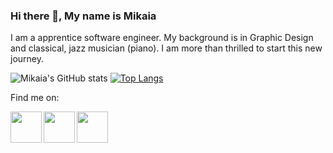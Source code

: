 ### Hi there 👋, My name is Mikaia

I am a apprentice software engineer. My background is in Graphic Design and classical, jazz musician (piano). I am more than thrilled to start this new journey.




![Mikaia's GitHub stats](https://github-readme-stats.vercel.app/api?username=Mikaia&show_icons=true&theme=dark)
[![Top Langs](https://github-readme-stats.vercel.app/api/top-langs/?username=MiDev7)](https://github.com/MiDev7/github-readme-stats)


Find me on:

<a href="https://www.instagram.com/mika_i7/" target="_blank" ><img align="left" src="https://img.icons8.com/color/452/instagram-new--v1.png" height="50" /></a> 
<a href="https://www.facebook.com/mikaia.raza/" target="_blank" ><img align="left" src="https://img.icons8.com/fluency/344/facebook-new.png" height="50" /></a>
<a href="https://www.linkedin.com/in/mikaia-razafintsalama-fanomezantsoa-676b1b1a1/" target="_blank" ><img align="left" src="https://img.icons8.com/color/344/linkedin-circled--v1.png" height="50" /></a>


<!--
**MiDev7/MiDev7** is a ✨ _special_ ✨ repository because its `README.md` (this file) appears on your GitHub profile.

Here are some ideas to get you started:

- 🔭 I’m currently working on ...
- 🌱 I’m currently learning ...
- 👯 I’m looking to collaborate on ...
- 🤔 I’m looking for help with ...
- 💬 Ask me about ...
- 📫 How to reach me: ...
- 😄 Pronouns: ...
- ⚡ Fun fact: ...
-->
